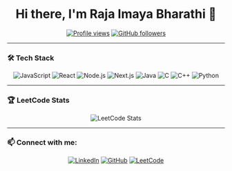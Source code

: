 <h1 align="center">Hi there, I'm Raja Imaya Bharathi 👋</h1>

<p align="center">
  <a href="https://github.com/RajaImayaBharathi"><img src="https://komarev.com/ghpvc/?username=RajaImayaBharathi&color=blue&style=flat-square" alt="Profile views" /></a>
  <a href="https://github.com/RajaImayaBharathi?tab=followers"><img src="https://img.shields.io/github/followers/RajaImayaBharathi?label=Followers&style=social" alt="GitHub followers" /></a>
</p>

---

### 🛠 Tech Stack
<p align="center">
  <img src="https://img.shields.io/badge/Javascript-F7DF1E?style=for-the-badge&logo=javascript&logoColor=black" alt="JavaScript" />
  <img src="https://img.shields.io/badge/React-20232A?style=for-the-badge&logo=react&logoColor=61DAFB" alt="React" />
  <img src="https://img.shields.io/badge/Node.js-43853D?style=for-the-badge&logo=node.js&logoColor=white" alt="Node.js" />
  <img src="https://img.shields.io/badge/Next.js-000000?style=for-the-badge&logo=next.js&logoColor=white" alt="Next.js" />
  <img src="https://img.shields.io/badge/Java-ED8B00?style=for-the-badge&logo=java&logoColor=white" alt="Java" />
  <img src="https://img.shields.io/badge/C-00599C?style=for-the-badge&logo=c&logoColor=white" alt="C" />
  <img src="https://img.shields.io/badge/C++-00599C?style=for-the-badge&logo=cplusplus&logoColor=white" alt="C++" />
  <img src="https://img.shields.io/badge/Python-3776AB?style=for-the-badge&logo=python&logoColor=white" alt="Python" />
</p>

---

### 🏆 LeetCode Stats
<p align="center">
  <img src="https://leetcard.jacoblin.cool/rajaimayabharathi?ext=heatmap" alt="LeetCode Stats" />
</p>

---

### 📫 Connect with me:
<p align="center">
  <a href="https://www.linkedin.com/in/raja-imaya-bharathi" target="_blank"><img alt="LinkedIn" src="https://img.shields.io/badge/-LinkedIn-blue?style=flat-square&logo=Linkedin&logoColor=white"></a>
  <a href="https://github.com/RajaImayaBharathi" target="_blank"><img alt="GitHub" src="https://img.shields.io/badge/-GitHub-black?style=flat-square&logo=github&logoColor=white"></a>
  <a href="https://leetcode.com/u/rajaimayabharathi/" target="_blank"><img alt="LeetCode" src="https://img.shields.io/badge/LeetCode-yellow?style=flat-square&logo=LeetCode&logoColor=white"></a>
</p>
